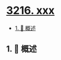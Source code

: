 # [3216. xxx](https://github.com/Tdahuyou/TNotes.leetcode/tree/main/notes/3216.%20xxx)

<!-- region:toc -->

- [1. 📝 概述](#1--概述)

<!-- endregion:toc -->

## 1. 📝 概述
